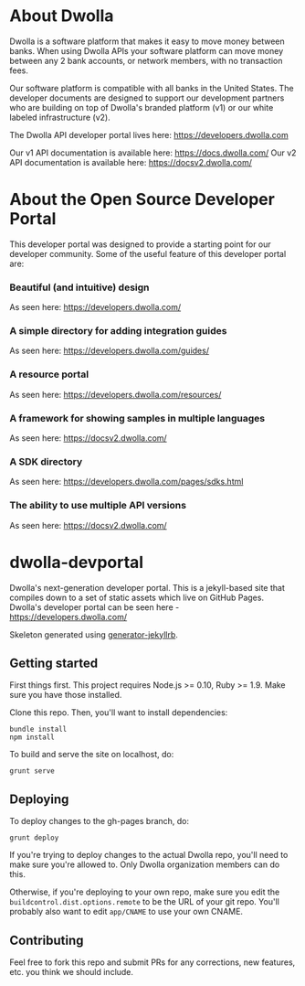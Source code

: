 # About Dwolla

Dwolla is a software platform that makes it easy to move money between banks. When using Dwolla APIs your software platform can move money between any 2 bank accounts, or network members, with no transaction fees. 

Our software platform is compatible with all banks in the United States. The developer documents are designed to support our development partners who are building on top of Dwolla's branded platform (v1) or our white labeled infrastructure (v2).

The Dwolla API developer portal lives here: https://developers.dwolla.com

Our v1 API documentation is available here: https://docs.dwolla.com/
Our v2 API documentation is available here: https://docsv2.dwolla.com/

# About the Open Source Developer Portal

This developer portal was designed to provide a starting point for our developer community. Some of the useful feature of this developer portal are: 

### Beautiful (and intuitive) design

As seen here: https://developers.dwolla.com/

### A simple directory for adding integration guides

As seen here: https://developers.dwolla.com/guides/

### A resource portal

As seen here: https://developers.dwolla.com/resources/

### A framework for showing samples in multiple languages

As seen here: https://docsv2.dwolla.com/

### A SDK directory

As seen here: https://developers.dwolla.com/pages/sdks.html

### The ability to use multiple API versions

As seen here: https://docsv2.dwolla.com/

# dwolla-devportal

Dwolla's next-generation developer portal.  This is a jekyll-based site that compiles down to a set of static assets which live on GitHub Pages. Dwolla's developer portal can be seen here - https://developers.dwolla.com/

Skeleton generated using [generator-jekyllrb](https://github.com/robwierzbowski/generator-jekyllrb).

## Getting started

First things first.  This project requires Node.js >= 0.10, Ruby >= 1.9.  Make sure you have those installed.

Clone this repo.  Then, you'll want to install dependencies:

```
bundle install
npm install
```

To build and serve the site on localhost, do:

```
grunt serve
```

## Deploying

To deploy changes to the gh-pages branch, do:

```
grunt deploy
```

If you're trying to deploy changes to the actual Dwolla repo, you'll need to make sure you're allowed to.  Only Dwolla organization members can do this.

Otherwise, if you're deploying to your own repo, make sure you edit the `buildcontrol.dist.options.remote` to be the URL of your git repo.  You'll probably also want to edit `app/CNAME` to use your own CNAME.

## Contributing

Feel free to fork this repo and submit PRs for any corrections, new features, etc. you think we should include.
